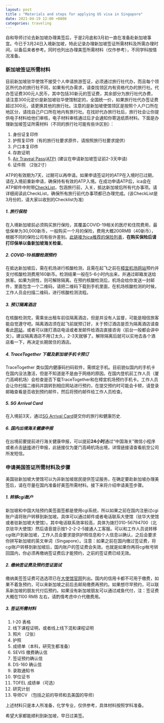 ```yaml
---
layout: post
title : "Materials and steps for applying US visa in Singapore"
date: 2021-04-19 12:00 +0800
categories: traveling
---
```


自和导师讨论去新加坡办理美签后，于是2月底和3月初一直在准备赴新加坡事宜。今已于3月24日入境新加坡，特此记录办理新加坡签证所需材料及所需办理时间，以备后来者参考。同时也列出办理美签所需材料（仅作参考），不同学科按情况准备。

### 新加坡签证所需材料

目前新加坡驻华使馆不接受个人申请旅游签证，必须通过旅行社代办，而且每个领区所代办的旅行社不同，如果有代办需求，请查找领区内有资格代办的旅行社。代办签证费300元人民币，其中包括30新元的签证费，其余部分为旅行社代办费，请注意300元定价是新加坡驻华使馆制定的，全国统一价，如果旅行社代办签证费超过300元，请更换其他的旅行社。注意的是新加坡使馆领区是按照个人户口所在地区分，请找自己户口所在地内有旅行社。在找好代办旅行社后，旅行社会让你提供电子材料给他们审核，电子材料审核通过后才会通知你寄送纸质材料。下面是办理新加坡签证所需材料（不同的旅行社可能有些许区别）：
1. 身份证复印件
2. 护照复印件（有的旅行社要求原件，请按照旅行社要求提供）
3. 户口本复印件
4. 存款证明
5. [Air Traveal Pass(ATP)](https://safetravel.ica.gov.sg/atp/apply-now) (建议在申请新加坡签证前2-3天申请)
6. 证件照 （2张2寸）

ATP的有效期为7天，过期可以再申请。如果申请签证时的ATP在入境时已过期，请在入境前重新申请，确保持有有效的ATP入境。在成功申请ATP后，ica会在ATP邮件中附带[CheckList](/assets/Materials_And_Steps_For_Applying_Singapore_Visa/ATP_Checklist.pdf)，包涵旅行前，入关，抵达新加坡后所有代办事项。请详细阅读此CheckList，确保所有旅行前代办事项都已办理完成。(该CheckList是3月份的，请大家以收到的Checklist为准)

##### 1. 旅行保险

在入境新加坡前必须购买旅行保险，其覆盖COVID-19相关的医疗和住院费用，最低保单为30,000新币，一般购买一个月的保险，费用大概200RMB（40新币），根据不同的保险公司有些许差别。[此链接为ica推荐的保险列表](https://safetravel.ica.gov.sg/health/travelinsurance)，**在购买保险后请打印保单以备新加坡海关检查**。

##### 2. COVID-19核酸检测预约

在抵达新加坡后，需在机场进行核酸检测，且需在起飞之前在[樟宜机场网站](https://safetravel.changiairport.com/#/)预约并支付核酸检测费用160新币。检测结果一般在5-6小时内出来，并通过邮箱发送给旅客。如果为阴性，则可解除隔离。在预约核酸检测后，机场会给你发送一封邮件，里面包含一个二维码，请把二维码下载到手机里面，在机场核酸检测的时候，工作人员会扫描二维码，进行核酸检测流程。

##### 3. 预订隔离酒店

在核酸检测完，需乘坐出租车前往隔离酒店，但是并没有人监督，可能是相信旅客能自觉遵守吧。隔离酒店须在起飞前就预订好，关于预订酒店是否为隔离酒店请查看此[网站](https://www.sha.org.sg)，或者可以拨打酒店电话或者发邮件给酒店直接咨询（前台一般都会讲中文）。建议隔离酒店不用订太久，2-3天就够了。解除隔离后就可以实地去各个酒店看一下，再决定长期居住的酒店。

##### 4. TraceTogether 下载及新加坡手机卡预订

TraceTogether 类似国内健康码扫码软件，需绑定手机。目前貌似国内的手机卡在国内没法激活，但是不知道是不是由于网络的原因。在国内登机前工作人员（厦门高崎机场）会检查是否下载TraceTogether和在樟宜机场预约手机卡。工作人员会让你扫描二维码并跳转到相应网站进行预约，在提交预约时可能会卡顿，请登录邮箱查看是否收到预约邮件，然后将预约邮件给工作人员检查。

##### 5. SG Arrival Card

在入境前3天，通过[SG Arrival Card](https://eservices.ica.gov.sg/sgarrivalcard/)提交你的旅行和健康历史.

##### 6. 国内出境海关健康申报

在出境前要提前进行海关健康申报，可以提前**24小时**通过“中国海关”微信小程序或者点击[链接](https://s.xiamenair.com/9fe377e)进行申报，此链接仅为厦门高崎机场出境，详情链接请查看航空公司所发短信。

### 申请美国签证所需材料及步骤

美国驻新加坡大使馆可以为非新加坡居民提供签证服务，在确定要赴新加坡办理美签后，请在尽量在国内准备好美签所需材料。接下来将介绍申请美签步骤。

##### 1. 转移cgi账户

新加坡和中国大陆预约美签面签都是使用cgi系统，所以如果之前在国内注册过cgi账户请将账户转移到新加坡。具体可以通过邮件或者电话联系大使馆（驻华大使馆或者驻新加坡大使馆）。其中电话联系效率较高，具体为拨打010-56794700（北京驻华大使馆）然后语音提示按1-2-2-2-5接通人工客服。可以和工作人员说转移cgi账户到新加坡，工作人员会要求提供护照信息和个人信息以确认，之后会要求你拼写新加坡的英文单词（Singapore）。注意：如果之前在国内缴过签证费，将cgi账户转移到新加坡后，国内账户的签证费会失效。也就是如果你再将cgi帐号转回国内，你必须再缴纳签证费后才能预约，之前的签证费已经无效。

##### 2. 缴纳签证费及预约签证面试

缴纳美签签证费可选选项已在[大使馆官网](https://www.ustraveldocs.com/sg_mn/sg-niv-paymentinfo.asp)列出。国内的信用卡都不可用于缴费，如果不着急预约，可以来新加坡之前后去邮局缴费再预约。如果想尽早预约，可以联系新加坡的朋友代付后预约。如果没有新加坡朋友可以通过咸鱼代付，注：签证费大概在1100 RMB 左右，请酌情考虑中介代缴费用。

##### 3. 签证所需材料

1. I-20 表格
2. 线下课程证明，或者线上线下混和课程证明
3. 照片 （2张）
4. 护照
5. 成绩单（本科，研究生都准备）
6. SEVIS 缴费确认信
7. 签证预约确认信
8. DS-160 确认信
9. 录取通知书
10. 学位证书
11. TOFEL 成绩单（可选）
12. 研究计划
13. 导师CV （包括之前的导师和去美国的导师）

上述材料只是本人所准备，化学专业，仅供参考，具体材料按照学科准备。



希望大家都能顺利到新加坡，早日过美签。







